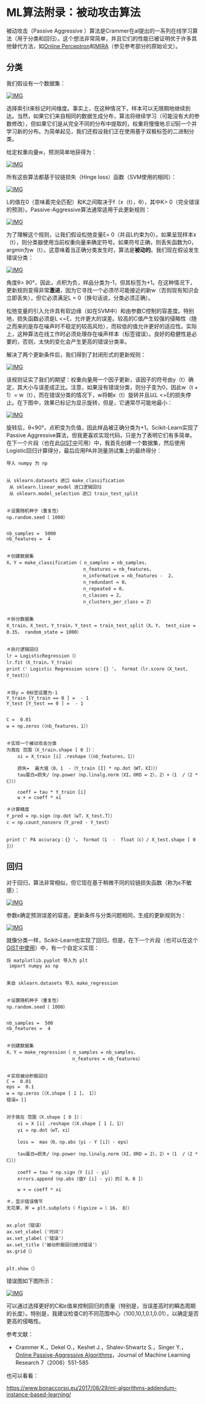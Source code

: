 # ML算法附录：被动攻击算法

被动攻击（Passive Aggressive ）算法是Crammer在al提出的一系列在线学习算法（用于分类和回归）。这个想法非常简单，并且它们的性能已被证明优于许多其他替代方法，如[Online Perceptron](https://en.wikipedia.org/wiki/Perceptron)和[MIRA](https://en.wikipedia.org/wiki/Margin-infused_relaxed_algorithm)（参见参考部分的原始论文）。

## 分类

我们假设有一个数据集：

[![IMG](https://camo.githubusercontent.com/22404c05ffb42cc77ccb998d2f6f4844dac25e24/68747470733a2f2f7777772e626f6e6163636f72736f2e65752f77702d636f6e74656e742f75706c6f6164732f323031372f31302f6d6c615f7061615f312e706e67)](https://camo.githubusercontent.com/22404c05ffb42cc77ccb998d2f6f4844dac25e24/68747470733a2f2f7777772e626f6e6163636f72736f2e65752f77702d636f6e74656e742f75706c6f6164732f323031372f31302f6d6c615f7061615f312e706e67)

选择索引t来标记时间维度。事实上，在这种情况下，样本可以无限期地继续到达。当然，如果它们来自相同的数据生成分布，算法将继续学习（可能没有大的参数修改），但如果它们是从完全不同的分布中提取的，权重将慢慢地*忘记*前一个并学习新的分布。为简单起见，我们还假设我们正在使用基于双极标签的二进制分类。

给定权重向量w，预测简单地获得为：

[![IMG](https://camo.githubusercontent.com/e9278420d1a8e6646f306c4538e9d2b17cf233ab/68747470733a2f2f7777772e626f6e6163636f72736f2e65752f77702d636f6e74656e742f75706c6f6164732f323031372f31302f6d6c615f7061615f322e706e67)](https://camo.githubusercontent.com/e9278420d1a8e6646f306c4538e9d2b17cf233ab/68747470733a2f2f7777772e626f6e6163636f72736f2e65752f77702d636f6e74656e742f75706c6f6164732f323031372f31302f6d6c615f7061615f322e706e67)



所有这些算法都基于铰链损失（Hinge loss）函数（SVM使用的相同）：

[![IMG](https://camo.githubusercontent.com/f2069a354e9e1c2c9d9814e2a4679af938b08c15/68747470733a2f2f7777772e626f6e6163636f72736f2e65752f77702d636f6e74656e742f75706c6f6164732f323031372f31302f6d6c615f7061615f31312d65313530373338343535323531372e706e67)](https://camo.githubusercontent.com/f2069a354e9e1c2c9d9814e2a4679af938b08c15/68747470733a2f2f7777772e626f6e6163636f72736f2e65752f77702d636f6e74656e742f75706c6f6164732f323031372f31302f6d6c615f7061615f31312d65313530373338343535323531372e706e67)

L的值在0（意味着完全匹配）和K之间取决于f（x（t），θ），其中K> 0（完全错误的预测）。Passive-Aggressive算法通常适用于此更新规则：

[![IMG](https://camo.githubusercontent.com/5051ec50b94a1257a9c92440365a224d3420bf9e/68747470733a2f2f7777772e626f6e6163636f72736f2e65752f77702d636f6e74656e742f75706c6f6164732f323031372f31302f6d6c615f7061615f342e706e67)](https://camo.githubusercontent.com/5051ec50b94a1257a9c92440365a224d3420bf9e/68747470733a2f2f7777772e626f6e6163636f72736f2e65752f77702d636f6e74656e742f75706c6f6164732f323031372f31302f6d6c615f7061615f342e706e67)

为了理解这个规则，让我们假设松弛变量ξ= 0（并且L约束为0）。如果呈现样本x（t），则分类器使用当前权重向量来确定符号。如果符号正确，则丢失函数为0，argmin为w（t）。这意味着当正确分类发生时，算法是**被动的**。我们现在假设发生错误分类：

[![IMG](https://camo.githubusercontent.com/7780f4e087671bb952bdc6c0e7ea879e6460b9d5/68747470733a2f2f7777772e626f6e6163636f72736f2e65752f77702d636f6e74656e742f75706c6f6164732f323031372f31302f6d6c615f7061615f352d373638783438332e706e67)](https://camo.githubusercontent.com/7780f4e087671bb952bdc6c0e7ea879e6460b9d5/68747470733a2f2f7777772e626f6e6163636f72736f2e65752f77702d636f6e74656e742f75706c6f6164732f323031372f31302f6d6c615f7061615f352d373638783438332e706e67)

角度θ> 90°，因此，点积为负，样品分类为-1，但其标签为+1。在这种情况下，更新规则变得非常**激进**，因为它寻找一个必须尽可能接近的新w（否则现有知识会立即丢失），但它必须满足L = 0（换句话说，分类必须正确）。

松弛变量的引入允许具有软边缘（如在SVM中）和由参数C控制的容差度。特别地，损失函数必须是L <=ξ，允许更大的误差。较高的C值产生较强的侵略性（随之而来的是存在噪声时不稳定的较高风险），而较低的值允许更好的适应性。实际上，这种算法在线工作时必须处理存在噪声样本（标签错误）。良好的稳健性是必要的，否则，太快的变化会产生更高的错误分类率。

解决了两个更新条件后，我们得到了封闭形式的更新规则：

[![IMG](https://camo.githubusercontent.com/b691b558f459b2e6503250f26681897b8be61b9e/68747470733a2f2f7777772e626f6e6163636f72736f2e65752f77702d636f6e74656e742f75706c6f6164732f323031372f31302f6d6c615f7061615f362e706e67)](https://camo.githubusercontent.com/b691b558f459b2e6503250f26681897b8be61b9e/68747470733a2f2f7777772e626f6e6163636f72736f2e65752f77702d636f6e74656e742f75706c6f6164732f323031372f31302f6d6c615f7061615f362e706e67)

该规则证实了我们的期望：权重向量用一个因子更新，该因子的符号由y（t）确定，其大小与误差成正比。注意，如果没有错误分类，则分子变为0，因此w（t + 1）= w（t），而在错误分类的情况下，w将朝x（t）旋转并且以L <=ξ的损失停止。在下图中，效果已标记为显示旋转，但是，它通常尽可能地最小：

[![IMG](https://camo.githubusercontent.com/9683f6a00e42d5fc61ed2ecff2914c5b469fdff5/68747470733a2f2f7777772e626f6e6163636f72736f2e65752f77702d636f6e74656e742f75706c6f6164732f323031372f31302f6d6c615f7061615f372d373638783438372e706e67)](https://camo.githubusercontent.com/9683f6a00e42d5fc61ed2ecff2914c5b469fdff5/68747470733a2f2f7777772e626f6e6163636f72736f2e65752f77702d636f6e74656e742f75706c6f6164732f323031372f31302f6d6c615f7061615f372d373638783438372e706e67)

旋转后，θ<90°，点积变为负值，因此样品被正确分类为+1。Scikit-Learn实现了Passive Aggressive算法，但我更喜欢实现代码，只是为了表明它们有多简单。在下一个片段（也在此[GIST中](https://gist.github.com/giuseppebonaccorso/d700d7bd48b1865990d2f226759686b1)可用）中，我首先创建一个数据集，然后使用Logistic回归计算得分，最后应用PA并测量测试集上的最终得分：

```
导入 numpy 为 np


从 sklearn.datasets 进口 make_classification
 从 sklearn.linear_model 进口逻辑回归
 从 sklearn.model_selection 进口 train_test_split


＃设置随机种子（重复性） 
np.random.seed（ 1000）


nb_samples =  5000 
nb_features =  4


＃创建数据集 
X，Y = make_classification（ n_samples = nb_samples， 
                            n_features = nb_features， 
                            n_informative = nb_features -  2， 
                            n_redundant = 0， 
                            n_repeated = 0， 
                            n_classes = 2， 
                            n_clusters_per_class = 2）


＃拆分数据集 
X_train，X_test，Y_train，Y_test = train_test_split（X，Y， test_size = 0.35， random_state = 1000）


＃执行逻辑回归 
lr = LogisticRegression（）
lr.fit（X_train，Y_train）
print（' Logistic Regression score：{} '。 format（lr.score（X_test，Y_test）））


＃将y = 0标签设置为-1 
Y_train [Y_train == 0 ] =  - 1 
Y_test [Y_test == 0 ] =  - 1


C =  0.01 
w = np.zeros（（nb_features，1））


＃实现一个被动攻击分类
为我在 范围（X_train.shape [ 0 ]）：
    xi = X_train [i] .reshape（（nb_features，1））
    
    损失=  最大值（0，1  -（Y_train [I] * np.dot（WT，XI）））
    tau蛋白=损失/（np.power（np.linalg.norm（XI，ORD = 2），2）+（1  /（2 * C）））
    
    coeff = tau * Y_train [i]
    w + = coeff * xi
    
＃计算精度 
Y_pred = np.sign（np.dot（wT，X_test.T））
c = np.count_nonzero（Y_pred - Y_test）


print（' PA accuracy：{} '。 format（1  -  float（c）/ X_test.shape [ 0 ]））
```



## 回归

对于回归，算法非常相似，但它现在基于稍微不同的铰链损失函数（称为ε不敏感）：

[![IMG](https://camo.githubusercontent.com/a4d111f9bdc1021f51aed7cf37af7789dedbbadf/68747470733a2f2f7777772e626f6e6163636f72736f2e65752f77702d636f6e74656e742f75706c6f6164732f323031372f31302f6d6c615f7061615f382e706e67)](https://camo.githubusercontent.com/a4d111f9bdc1021f51aed7cf37af7789dedbbadf/68747470733a2f2f7777772e626f6e6163636f72736f2e65752f77702d636f6e74656e742f75706c6f6164732f323031372f31302f6d6c615f7061615f382e706e67)

参数ε确定预测误差的容差。更新条件与分类问题相同，生成的更新规则为：

[![IMG](https://camo.githubusercontent.com/88188a029ae2cf2dc8640c0d363a64497e3b42d1/68747470733a2f2f7777772e626f6e6163636f72736f2e65752f77702d636f6e74656e742f75706c6f6164732f323031372f31302f6d6c615f7061615f392d373638783134312e706e67)](https://camo.githubusercontent.com/88188a029ae2cf2dc8640c0d363a64497e3b42d1/68747470733a2f2f7777772e626f6e6163636f72736f2e65752f77702d636f6e74656e742f75706c6f6164732f323031372f31302f6d6c615f7061615f392d373638783134312e706e67)

就像分类一样，Scikit-Learn也实现了回归，但是，在下一个片段（也可以在这个[GIST中使用](https://gist.github.com/giuseppebonaccorso/d459e15308b4faeb3a63bbbf8a6c9462)）中，有一个自定义实现：

```
将 matplotlib.pyplot 导入为 plt
 import numpy as np


来自 sklearn.datasets 导入 make_regression


＃设置随机种子（重复性） 
np.random.seed（ 1000）


nb_samples =  500 
nb_features =  4


＃创建数据集 
X，Y = make_regression（ n_samples = nb_samples， 
                        n_features = nb_features）


＃实现被动积极回归 
C =  0.01 
eps =  0.1 
w = np.zeros（（X.shape [ 1 ]， 1））
错误= []


对于我在 范围（X.shape [ 0 ]）：
    xi = X [i] .reshape（（X.shape [ 1 ]，1））
    yi = np.dot（wT，xi）
    
    loss =  max（0，np.abs（yi - Y [i]）- eps）
    
    tau蛋白=损失/（np.power（np.linalg.norm（XI，ORD = 2），2）+（1  /（2 * C）））
    
    coeff = tau * np.sign（Y [i] - yi）
    errors.append（np.abs（值Y [i] - yi）的[ 0，0 ]）
    
    w + = coeff * xi
    
＃，显示错误情节 
无花果，斧 = plt.subplots（ figsize =（ 16， 8））


ax.plot（错误）
ax.set_xlabel（'时间'）
ax.set_ylabel（'错误'）
ax.set_title（'被动积极回归绝对错误'）
ax.grid（）


plt.show（）
```

错误图如下图所示：

[![IMG](https://camo.githubusercontent.com/ac2c15be938dd3d51019f96a737fb8464b92e1a6/68747470733a2f2f7777772e626f6e6163636f72736f2e65752f77702d636f6e74656e742f75706c6f6164732f323031372f31302f6d6c615f7061615f31302d373638783339382e706e67)](https://camo.githubusercontent.com/ac2c15be938dd3d51019f96a737fb8464b92e1a6/68747470733a2f2f7777772e626f6e6163636f72736f2e65752f77702d636f6e74656e742f75706c6f6164732f323031372f31302f6d6c615f7061615f31302d373638783339382e706e67)

可以通过选择更好的C和ε值来控制回归的质量（特别是，当误差高时的瞬态周期的长度）。特别是，我建议检查C的不同范围中心（100,10,1,0.1,0.01），以确定是否更高的侵略性。

参考文献：

- Crammer K.，Dekel O.，Keshet J.，Shalev-Shwartz S.，Singer Y.，[Online Passive-Aggressive Algorithms](http://jmlr.csail.mit.edu/papers/volume7/crammer06a/crammer06a.pdf)，Journal of Machine Learning Research 7（2006）551-585

也可以看看：

<https://www.bonaccorso.eu/2017/08/29/ml-algorithms-addendum-instance-based-learning/>